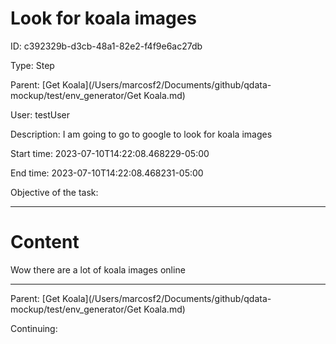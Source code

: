 # Look for koala images




ID: c392329b-d3cb-48a1-82e2-f4f9e6ac27db

Type: Step

Parent: [Get Koala](/Users/marcosf2/Documents/github/qdata-mockup/test/env_generator/Get Koala.md)

User: testUser

Description:
I am going to go to google to look for koala images

Start time: 2023-07-10T14:22:08.468229-05:00

End time: 2023-07-10T14:22:08.468231-05:00

Objective of the task: 







---------------------------------------------
# Content



Wow there are a lot of koala images online






----------------------------------------------



Parent: [Get Koala](/Users/marcosf2/Documents/github/qdata-mockup/test/env_generator/Get Koala.md)

Continuing: 

